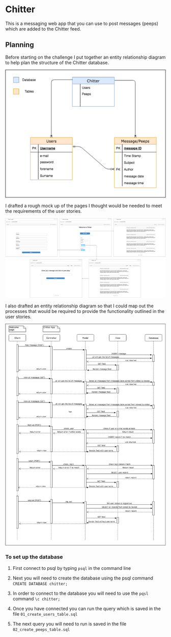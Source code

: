 # Chitter

This is a messaging web app that you can use to post messages (peeps) which are added to the Chitter feed.

## Planning

Before starting on the challenge I put together an entity relationship diagram to help plan the structure of the Chitter database.

![Entity Relationship Diagram](https://github.com/Ajay233/chitter-challenge/blob/master/diagrams/entity_relationship_diagram.png?raw=true)

I drafted a rough mock up of the pages I thought would be needed to meet the requirements of the user stories.

![Mock up of Chitter pages](https://github.com/Ajay233/chitter-challenge/blob/master/diagrams/mockup_of_chitter_pages.png?raw=true)

I also drafted an entity relationship diagram so that I could map out the processes that would be required to provide the functionality outlined in the user stories.

![Domain model diagram](https://github.com/Ajay233/chitter-challenge/blob/master/diagrams/Domain%20Model%20Diagram.png?raw=true)

### To set up the database
1. First connect to psql by typing `psql` in the command line

2. Next you will need to create the database using the psql command
`CREATE DATABASE chitter;`

3. In order to connect to the database you will need to use the `pqsl` command `\c chitter;`

4. Once you have connected you can run the query which is saved in the file `01_create_users_table.sql`

5. The next query you will need to run is saved in the file `02_create_peeps_table.sql`
